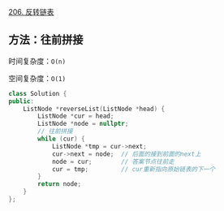 [206. 反转链表](https://leetcode-cn.com/problems/reverse-linked-list/)

## 方法：往前拼接

时间复杂度：`O(n)`

空间复杂度：`O(1)`

```c++
class Solution {
public:
    ListNode *reverseList(ListNode *head) {
        ListNode *cur = head;
        ListNode *node = nullptr;
        // 往前拼接
        while (cur) {
            ListNode *tmp = cur->next;
            cur->next = node;  // 后面的接到前面的next上
            node = cur;        // 答案节点往前走
            cur = tmp;         // cur重新指向原始链表的下一个
        }
        return node;
    }
};
```

